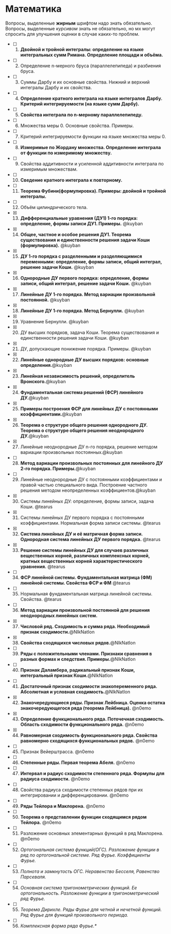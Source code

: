 # Математика

Вопросы, выделенные **жирным** шрифтом надо знать обязательно. Вопросы, выделенные *курсивом* знать не обязательно, но мх могут спросить для улучшения оценки в случае каких-то проблем.

- [ ] 1. **Двойной и тройной интегралы: определение на языке интегральных сумм Римана. Определение площади и объёма.**
- [ ] 2. Определение n-мерного бруса (параллелепипеда) и разбиения бруса.
- [ ] 3. Суммы Дарбу и их основные свойства. Нижний и верхний интегралы Дарбу и их свойства.
- [ ] 4. **Определение кратного интеграла на языке интегралов Дарбу. Критерий интегрируемости (на языке сумм Дарбу).**
- [ ] 5. **Свойства интеграла по n-мерному параллелепипеду.**
- [ ] 6. Множества меры 0. Основные свойства. Примеры.
- [ ] 7. Критерий интегрируемости функции на языке множества меры 0.
- [ ] 8. **Измеримые по Жордану множества. Определение интеграла от функции по измеримому множеству.**
- [ ] 9. Свойства аддитивности и усиленной аддитивности интеграла по измеримым множествам.
- [ ] 10. **Сведение кратного интеграла к повторному.**
- [ ] 11. **Теорема Фубини(формулировка). Примеры: двойной и тройной интегралы.**
- [ ] 12. Объём цилиндрического тела.
- [x] 13. **Дифференциальные уравнения (ДУ1) 1-го порядка: определение, формы записи ДУ1. Примеры.** @kuyban
- [x] 14. **Общее, частное и особое решения ДУ1. Теорема существования и единственности решения задачи Коши (формулировка).** @kuyban
- [x] 15. **ДУ 1-го порядка с разделенными и разделяющимися переменными: определение, формы записи, общий интеграл, решение задачи Коши.** @kuyban
- [x] 16. **Однородные ДУ первого порядка: определение, формы записи, общий интеграл, решение задачи Коши.** @kuyban
- [x] 17. **Линейные ДУ 1-го порядка. Метод вариации произвольной постоянной.** @kuyban
- [x] 18. **Линейные ДУ 1-го порядка. Метод Бернулли.** @kuyban
- [x] 19. Уравнение Бернулли. @kuyban
- [x] 20. ДУ высших порядков, задача Коши. Теорема существования и единственности решения задачи Коши. @kuyban
- [x] 21. ДУ, допускающие понижение порядка. Примеры. @kuyban
- [x] 22. **Линейные однородные ДУ высших порядков: основные определения.**@kuyban
- [x] 23. **Линейная независимость решений, определитель Вронского.**@kuyban
- [x] 24. **Фундаментальная система решений (ФСР) линейного ДУ.**@kuyban
- [x] 25. **Примеры построения ФСР для линейных ДУ с постоянными коэффициентами.**@kuyban
- [x] 26. **Теорема о структуре общего решения однородного ДУ. Теорема о структуре общего решения неоднородного ДУ.**@kuyban
- [x] 27. Линейные неоднородные ДУ n-го порядка, решение методом вариации произвольных постоянных.@kuyban
- [ ] 28. **Метод вариации произвольных постоянных для линейного ДУ 2-го порядка. Примеры.**@kuyban
- [ ] 29. Линейные неоднородные ДУ с постоянными коэффициентами и правой частью специального вида. Построение частного решения методом неопределенных коэффициентов.@kuyban
- [x] 30. Системы линейных ДУ: определение, формы записи, задача Коши. @tearus
- [x] 31. Системы линейных ДУ первого порядка с постоянными коэффициентами. Нормальная форма записи системы. @tearus
- [x] 32. **Система линейных ДУ и её матричная форма записи. Однородная система линейных ДУ первого порядка.** @tearus
- [x] 33. **Решение системы линейных ДУ для случаев различных вещественных корней, различных комплексных корней, кратных вещественных корней характеристического уравнения.** @tearus
- [ ] 34. **ФСР линейной системы. Фундаментальная матрица (ФМ) линейной системы. Свойства ФСР и ФМ** @tearus
- [ ] 35. Нормальная фундаментальная матрица линейной системы. Свойства. @tearus
- [ ] 36. **Метод вариации произвольной постоянной для решения неоднородных линейных систем.**
- [x] 37. **Числовой ряд. Сходимость и сумма ряда. Необходимый признак сходимости.**@NIkNatIon
- [x] 38. **Свойства сходящихся числовых рядов.**@NIkNatIon
- [ ] 39. **Ряды с положительными членами. Признаки сравнения в разных формах и следствия. Примеры.**@NIkNatIon
- [ ] 40. **Признак Даламбера, радикальный признак Коши, интегральный признак Коши.**@NIkNatIon
- [ ] 41. **Достаточный признак сходимости знакопеременного ряда. Абсолютная и условная сходимость.**@NIkNatIon
- [x] 42. **Знакочередующиеся ряды. Признак Лейбница. Оценка остатка знакочередующегося ряда (теорема Лейбница).** @n0emo
- [x] 43. **Определение функционального ряда. Поточечная сходимость. Область сходимости функционального ряда.** @n0emo
- [x] 44. **Равномерная сходимость функционального ряда. Свойства равномерно сходящихся функциональных рядов.** @n0emo
- [ ] 45. Признак Вейерштрасса. @n0emo
- [ ] 46. **Степенные ряды. Первая теорема Абеля.** @n0emo
- [ ] 47. **Интервал и радиус сходимости степенного ряда. Формулы для радиуса сходимости.** @n0emo
- [ ] 48. Свойства радиуса сходимости степенных рядов при их интегрировании и дифференцировании. @n0emo
- [ ] 49. **Ряды Тейлора и Маклорена.** @n0emo
- [ ] 50. **Теорема о представлении функции сходящимся рядом Тейлора.** @n0emo
- [ ] 51. Разложение основных элементарных функций в ряд Маклорена. @n0emo
- [ ] 52. *Ортогональная система функций(ОГС). Разложение функции в ряд по ортогональной системе. Ряд Фурье. Коэффициенты Фурье.*
- [ ] 53. *Полнота и замкнутость ОГС. Неравенство Бесселя, Равенство Парсеваля.*
- [ ] 54. *Основная система тригонометрических функций. Ее ортогональность. Разложение функции в тригонометрический ряд Фурье.*
- [ ] 55. *Теорема Дирихле. Ряды Фурье для четной и нечетной функций. Ряд Фурье для функций произвольного периода.*
- [ ] 56. *Комплексная форма ряда Фурье.\**
